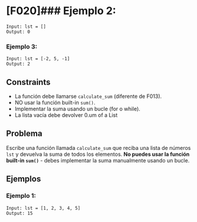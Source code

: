 # [F020]### Ejemplo 2:
```
Input: lst = []
Output: 0
```

### Ejemplo 3:
```
Input: lst = [-2, 5, -1]
Output: 2
```

## Constraints

- La función debe llamarse `calculate_sum` (diferente de F013).
- NO usar la función built-in `sum()`.
- Implementar la suma usando un bucle (for o while).
- La lista vacía debe devolver 0.um of a List

## Problema

Escribe una función llamada `calculate_sum` que reciba una lista de números `lst` y devuelva la suma de todos los elementos. **No puedes usar la función built-in `sum()`** - debes implementar la suma manualmente usando un bucle.

## Ejemplos

### Ejemplo 1:
```
Input: lst = [1, 2, 3, 4, 5]
Output: 15
```
